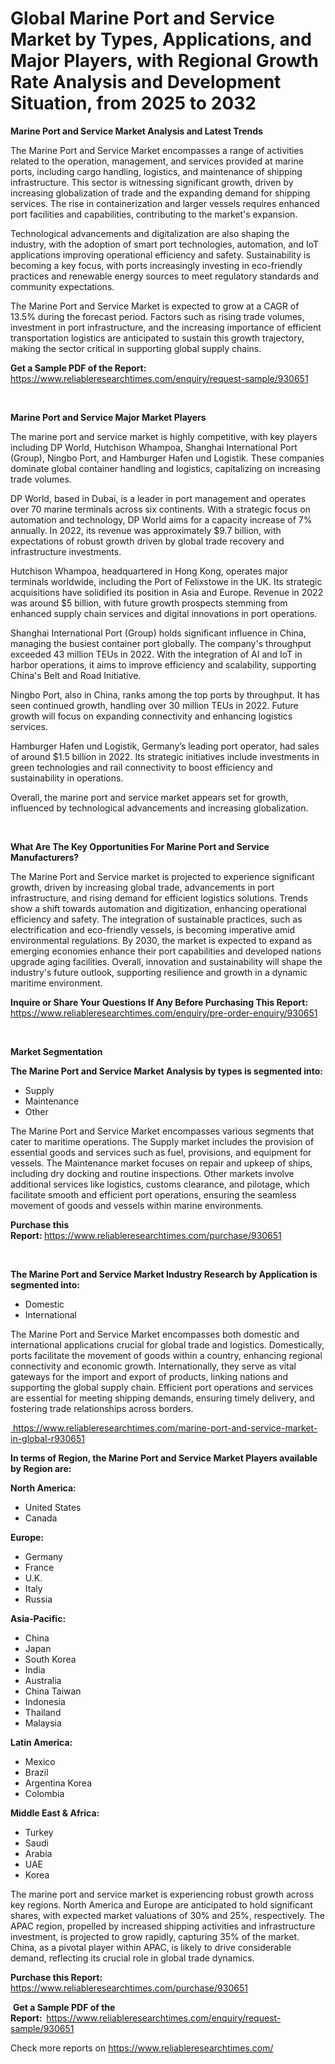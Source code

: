 <p><h1>Global Marine Port and Service Market by Types, Applications, and Major Players, with Regional Growth Rate Analysis and Development Situation, from 2025 to 2032</h1></p><p><strong>Marine Port and Service Market Analysis and Latest Trends</strong></p>
<p><p>The Marine Port and Service Market encompasses a range of activities related to the operation, management, and services provided at marine ports, including cargo handling, logistics, and maintenance of shipping infrastructure. This sector is witnessing significant growth, driven by increasing globalization of trade and the expanding demand for shipping services. The rise in containerization and larger vessels requires enhanced port facilities and capabilities, contributing to the market's expansion.</p><p>Technological advancements and digitalization are also shaping the industry, with the adoption of smart port technologies, automation, and IoT applications improving operational efficiency and safety. Sustainability is becoming a key focus, with ports increasingly investing in eco-friendly practices and renewable energy sources to meet regulatory standards and community expectations.</p><p>The Marine Port and Service Market is expected to grow at a CAGR of 13.5% during the forecast period. Factors such as rising trade volumes, investment in port infrastructure, and the increasing importance of efficient transportation logistics are anticipated to sustain this growth trajectory, making the sector critical in supporting global supply chains.</p></p>
<p><strong>Get a Sample PDF of the Report:&nbsp;</strong> <a href="https://www.reliableresearchtimes.com/enquiry/request-sample/930651?utm_campaign=2624&utm_medium=2&utm_source=Github&utm_content=ia&utm_term=21032025&utm_id=marine-port-and-service">https://www.reliableresearchtimes.com/enquiry/request-sample/930651</a></p>
<p>&nbsp;</p>
<p><strong>Marine Port and Service Major Market Players</strong></p>
<p><p>The marine port and service market is highly competitive, with key players including DP World, Hutchison Whampoa, Shanghai International Port (Group), Ningbo Port, and Hamburger Hafen und Logistik. These companies dominate global container handling and logistics, capitalizing on increasing trade volumes.</p><p>DP World, based in Dubai, is a leader in port management and operates over 70 marine terminals across six continents. With a strategic focus on automation and technology, DP World aims for a capacity increase of 7% annually. In 2022, its revenue was approximately $9.7 billion, with expectations of robust growth driven by global trade recovery and infrastructure investments.</p><p>Hutchison Whampoa, headquartered in Hong Kong, operates major terminals worldwide, including the Port of Felixstowe in the UK. Its strategic acquisitions have solidified its position in Asia and Europe. Revenue in 2022 was around $5 billion, with future growth prospects stemming from enhanced supply chain services and digital innovations in port operations.</p><p>Shanghai International Port (Group) holds significant influence in China, managing the busiest container port globally. The company's throughput exceeded 43 million TEUs in 2022. With the integration of AI and IoT in harbor operations, it aims to improve efficiency and scalability, supporting China's Belt and Road Initiative.</p><p>Ningbo Port, also in China, ranks among the top ports by throughput. It has seen continued growth, handling over 30 million TEUs in 2022. Future growth will focus on expanding connectivity and enhancing logistics services.</p><p>Hamburger Hafen und Logistik, Germany’s leading port operator, had sales of around $1.5 billion in 2022. Its strategic initiatives include investments in green technologies and rail connectivity to boost efficiency and sustainability in operations.</p><p>Overall, the marine port and service market appears set for growth, influenced by technological advancements and increasing globalization.</p></p>
<p>&nbsp;</p>
<p><strong>What Are The Key Opportunities For Marine Port and Service Manufacturers?</strong></p>
<p><p>The Marine Port and Service market is projected to experience significant growth, driven by increasing global trade, advancements in port infrastructure, and rising demand for efficient logistics solutions. Trends show a shift towards automation and digitization, enhancing operational efficiency and safety. The integration of sustainable practices, such as electrification and eco-friendly vessels, is becoming imperative amid environmental regulations. By 2030, the market is expected to expand as emerging economies enhance their port capabilities and developed nations upgrade aging facilities. Overall, innovation and sustainability will shape the industry's future outlook, supporting resilience and growth in a dynamic maritime environment.</p></p>
<p><strong>Inquire or Share Your Questions If Any Before Purchasing This Report:</strong> <a href="https://www.reliableresearchtimes.com/enquiry/pre-order-enquiry/930651?utm_campaign=2624&utm_medium=2&utm_source=Github&utm_content=ia&utm_term=21032025&utm_id=marine-port-and-service">https://www.reliableresearchtimes.com/enquiry/pre-order-enquiry/930651</a></p>
<p>&nbsp;</p>
<p><strong>Market Segmentation</strong></p>
<p><strong>The Marine Port and Service Market Analysis by types is segmented into:</strong></p>
<p><ul><li>Supply</li><li>Maintenance</li><li>Other</li></ul></p>
<p><p>The Marine Port and Service Market encompasses various segments that cater to maritime operations. The Supply market includes the provision of essential goods and services such as fuel, provisions, and equipment for vessels. The Maintenance market focuses on repair and upkeep of ships, including dry docking and routine inspections. Other markets involve additional services like logistics, customs clearance, and pilotage, which facilitate smooth and efficient port operations, ensuring the seamless movement of goods and vessels within marine environments.</p></p>
<p><strong>Purchase this Report:&nbsp;</strong><a href="https://www.reliableresearchtimes.com/purchase/930651?utm_campaign=2624&utm_medium=2&utm_source=Github&utm_content=ia&utm_term=21032025&utm_id=marine-port-and-service">https://www.reliableresearchtimes.com/purchase/930651</a></p>
<p>&nbsp;</p>
<p><strong>The Marine Port and Service Market Industry Research by Application is segmented into:</strong></p>
<p><ul><li>Domestic</li><li>International</li></ul></p>
<p><p>The Marine Port and Service Market encompasses both domestic and international applications crucial for global trade and logistics. Domestically, ports facilitate the movement of goods within a country, enhancing regional connectivity and economic growth. Internationally, they serve as vital gateways for the import and export of products, linking nations and supporting the global supply chain. Efficient port operations and services are essential for meeting shipping demands, ensuring timely delivery, and fostering trade relationships across borders.</p></p>
<p><a href="https://www.reliableresearchtimes.com/marine-port-and-service-market-in-global-r930651?utm_campaign=2624&utm_medium=2&utm_source=Github&utm_content=ia&utm_term=21032025&utm_id=marine-port-and-service">&nbsp;https://www.reliableresearchtimes.com/marine-port-and-service-market-in-global-r930651</a></p>
<p><strong>In terms of Region, the Marine Port and Service Market Players available by Region are:</strong></p>
<p>
    <p> <strong> North America: </strong>
        <ul>
            <li>United States</li>
            <li>Canada</li>
        </ul>
        </p> 
    <p> <strong> Europe: </strong>
        <ul>
            <li>Germany</li>
            <li>France</li>
            <li>U.K.</li>
            <li>Italy</li>
            <li>Russia</li>
        </ul>
        </p> 
    <p> <strong> Asia-Pacific: </strong>
        <ul>
            <li>China</li>
            <li>Japan</li>
            <li>South Korea</li>
            <li>India</li>
            <li>Australia</li>
            <li>China Taiwan</li>
            <li>Indonesia</li>
            <li>Thailand</li>
            <li>Malaysia</li>
        </ul>
        </p> 
    <p> <strong> Latin America: </strong>
        <ul>
            <li>Mexico</li>
            <li>Brazil</li>
            <li>Argentina Korea</li>
            <li>Colombia</li>
        </ul>
        </p> 
    <p> <strong> Middle East & Africa: </strong>
        <ul>
            <li>Turkey</li>
            <li>Saudi</li>
            <li>Arabia</li>
            <li>UAE</li>
            <li>Korea</li>
        </ul>
    </p>
    </p>
<p><p>The marine port and service market is experiencing robust growth across key regions. North America and Europe are anticipated to hold significant shares, with expected market valuations of 30% and 25%, respectively. The APAC region, propelled by increased shipping activities and infrastructure investment, is projected to grow rapidly, capturing 35% of the market. China, as a pivotal player within APAC, is likely to drive considerable demand, reflecting its crucial role in global trade dynamics.</p></p>
<p><strong>Purchase this Report: </strong><a href="https://www.reliableresearchtimes.com/purchase/930651?utm_campaign=2624&utm_medium=2&utm_source=Github&utm_content=ia&utm_term=21032025&utm_id=marine-port-and-service">https://www.reliableresearchtimes.com/purchase/930651</a></p>
<p>&nbsp;<strong>Get a Sample PDF of the Report:&nbsp;&nbsp;</strong><a href="https://www.reliableresearchtimes.com/enquiry/request-sample/930651?utm_campaign=2624&utm_medium=2&utm_source=Github&utm_content=ia&utm_term=21032025&utm_id=marine-port-and-service">https://www.reliableresearchtimes.com/enquiry/request-sample/930651</a></p>
<p><strong></strong></p>
<p>Check more reports on <a href="https://www.reliableresearchtimes.com/?utm_campaign=2624&utm_medium=2&utm_source=Github&utm_content=ia&utm_term=21032025&utm_id=marine-port-and-service">https://www.reliableresearchtimes.com/</a></p>